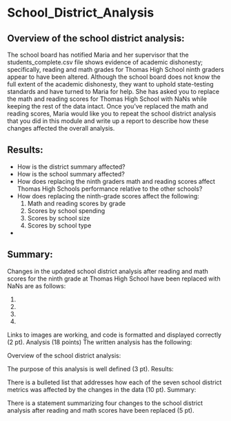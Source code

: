 # School_District_Analysis

## Overview of the school district analysis: 
The school board has notified Maria and her supervisor that the students_complete.csv file shows evidence of academic dishonesty; specifically, reading and math grades for Thomas High School ninth graders appear to have been altered. Although the school board does not know the full extent of the academic dishonesty, they want to uphold state-testing standards and have turned to Maria for help. She has asked you to replace the math and reading scores for Thomas High School with NaNs while keeping the rest of the data intact. Once you’ve replaced the math and reading scores, Maria would like you to repeat the school district analysis that you did in this module and write up a report to describe how these changes affected the overall analysis.

## Results: 
* How is the district summary affected?
* How is the school summary affected?
* How does replacing the ninth graders math and reading scores affect Thomas High Schools performance relative to the other schools?
* How does replacing the ninth-grade scores affect the following:
    1. Math and reading scores by grade
    2. Scores by school spending
    3. Scores by school size
    4. Scores by school type
*
## Summary: 
Changes in the updated school district analysis after reading and math scores for the ninth grade at Thomas High School have been replaced with NaNs are as follows:

1. 
2. 
3. 
4. 





Links to images are working, and code is formatted and displayed correctly (2 pt).
Analysis (18 points)
The written analysis has the following:

Overview of the school district analysis:

The purpose of this analysis is well defined (3 pt).
Results:

There is a bulleted list that addresses how each of the seven school district metrics was affected by the changes in the data (10 pt).
Summary:

There is a statement summarizing four changes to the school district analysis after reading and math scores have been replaced (5 pt).
